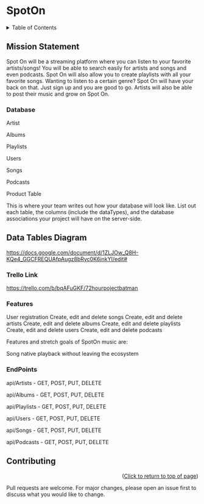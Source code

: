 # SpotOn
<div id="top"></div>




<!-- PROJECT SHIELDS -->
<!--
-->






<!-- TABLE OF CONTENTS -->
<details>
  <summary>Table of Contents</summary>
  <ol>
    <li>
      <a href="#about-the-project">Mission Statement</a>
      <ul>
        <li><a href="#built-with">Database</a></li>
      </ul>
    </li>
    <li>
      <a href="#getting-started">Features</a>
      <ul>
        <li><a href="#prerequisites">Prerequisites</a></li>
        <li><a href="#installation">Trello Link</a></li>
      </ul>
    </li>
    <li><a href="#contributing">Final Notes</a></li>
    <li><a href="#Contributing">Contributing</a></li>
  </ol>
</details>



<!-- Mission Statement -->
## Mission Statement

Spot On will be a streaming platform where you can listen to your favorite artists/songs! You will be able to search easily for artists and songs and even podcasts. Spot On will also allow you to create playlists with all your favorite songs. Wanting to listen to a certain genre? Spot On will have your back on that. Just sign up and you are good to go. Artists will also be able to post their music and grow on Spot On.






### Database

Artist

Albums

Playlists

Users

Songs

Podcasts
  
Product Table

This is where your team writes out how your database will look like. List out each table, the columns (include the dataTypes), and the database associations your project will have on the server-side.







<!-- Diagram -->
## Data Tables Diagram


https://docs.google.com/document/d/1ZLJOw_Q8H-KQe4_GGCFREQUAfpAugz8bRyc0K6inkYI/edit#

### Trello Link

https://trello.com/b/bqAFuGKF/72hourpojectbatman

### Features

User registration
Create, edit and delete songs
Create, edit and delete artists
Create, edit and delete albums
Create, edit and delete playlists
Create, edit and delete users
Create, edit and delete podcasts
 
Features and stretch goals of SpotOn music are:

Song native playback without leaving the ecosystem


### EndPoints

api/Artists - GET, POST, PUT, DELETE

api/Albums - GET, POST, PUT, DELETE

api/Playlists - GET, POST, PUT, DELETE

api/Users - GET, POST, PUT, DELETE

api/Songs - GET, POST, PUT, DELETE

api/Podcasts - GET, POST, PUT, DELETE





<!-- Contributing -->
## Contributing
<p align="right">(<a href="#top">Click to return to top of page</a>)</p>
Pull requests are welcome. For major changes, please open an issue first to discuss what you would like to change.

